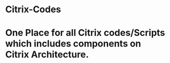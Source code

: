 # Citrix-Codes
# One Place for all Citrix codes/Scripts which includes components on Citrix Architecture.
# 
